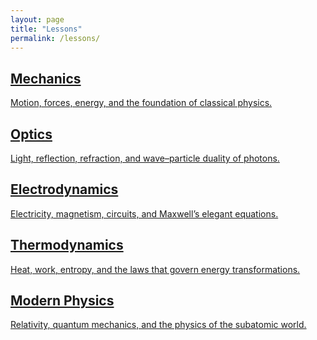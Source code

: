 ```yaml
---
layout: page
title: "Lessons"
permalink: /lessons/
---
```


<div class="lesson-grid">

  <a class="lesson-card" href="{{ site.url }}/mechanics/">
    <h2 class="lesson-title">Mechanics</h2>
    <p class="lesson-desc">Motion, forces, energy, and the foundation of classical physics.</p>
  </a>

  <a class="lesson-card" href="{{ site.url }}/optics/">
    <h2 class="lesson-title">Optics</h2>
    <p class="lesson-desc">Light, reflection, refraction, and wave–particle duality of photons.</p>
  </a>

  <a class="lesson-card" href="{{ site.url }}/electro/">
    <h2 class="lesson-title">Electrodynamics</h2>
    <p class="lesson-desc">Electricity, magnetism, circuits, and Maxwell’s elegant equations.</p>
  </a>

  <a class="lesson-card" href="{{ site.url }}/thermo/">
    <h2 class="lesson-title">Thermodynamics</h2>
    <p class="lesson-desc">Heat, work, entropy, and the laws that govern energy transformations.</p>
  </a>

  <a class="lesson-card" href="{{ site.url }}/modern/">
    <h2 class="lesson-title">Modern Physics</h2>
    <p class="lesson-desc">Relativity, quantum mechanics, and the physics of the subatomic world.</p>
  </a>

</div>
